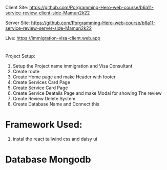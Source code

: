 Client Site: https://github.com/Porgramming-Hero-web-course/b6a11-service-review-client-side-Mamun2k22

Server Site: https://github.com/Porgramming-Hero-web-course/b6a11-service-review-server-side-Mamun2k22

Live: https://immigration-visa-client.web.app

# 
Project Setup:
1. Setup the Project name immigration and Visa Consultant
2. Create route
3. Create Home page and make Header with footer
4. Create Services Card Page
5. Create Service Card Page
6. Create Service Deatails Page and make Modal for showing The review
7. Create Review Delete System
8. Create Database Name and Connect this



# Framework Used:
1. instal the react tailwind css and daisy ui

# Database Mongodb



